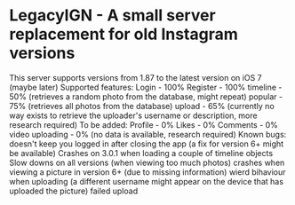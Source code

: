 # LegacyIGN - A small server replacement for old Instagram versions
This server supports versions from 1.87 to the latest version on iOS 7 (maybe later)
Supported features:
Login - 100%
Register - 100%
timeline - 50% (retrieves a random photo from the database, might repeat)
popular - 75% (retrieves all photos from the database)
upload - 65% (currently no way exists to retrieve the uploader's username or description, more research required)
To be added:
Profile - 0%
Likes - 0%
Comments - 0%
video uploading - 0% (no data is available, research required)
Known bugs:
doesn't keep you logged in after closing the app (a fix for version 6+ might be available)
Crashes on 3.0.1 when loading a couple of timeline objects
Slow downs on all versions (when viewing too much photos)
crashes when viewing a picture in version 6+ (due to missing information)
wierd bihaviour when uploading (a different username might appear on the device that has uploaded the picture)
failed upload 
